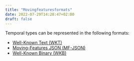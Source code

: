 ```yaml
---
title: "Movingfeaturesformats"
date: 2022-07-29T14:28:47+02:00
draft: false
---
```


Temporal types can be represented in the following formats: 


- [Well-Known Text (WKT)](/movingfeaturesformats/mfjson)
- [Moving-Features JSON (MF-JSON)](/movingfeaturesformats/mfjson)
- [Well-Known Binary (WKB)](/movingfeaturesformats/wkb)


